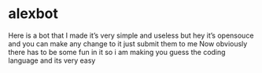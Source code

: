 # alexbot
Here is a bot that I made it’s very simple and useless but hey it’s opensouce and you can make any change to it just submit them to me
Now obviously there has to be some fun in it so i am making you guess the coding language and its very easy
